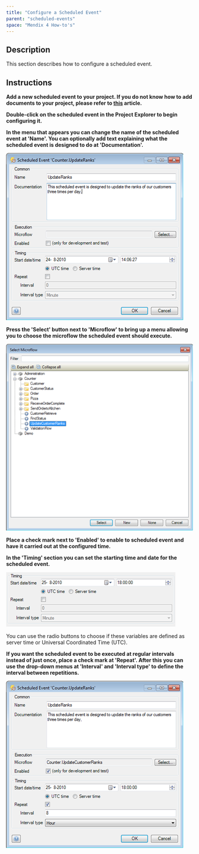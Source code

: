 ```yaml
---
title: "Configure a Scheduled Event"
parent: "scheduled-events"
space: "Mendix 4 How-to's"
---
```

## Description

This section describes how to configure a scheduled event.

## Instructions

 **Add a new scheduled event to your project. If you do not know how to add documents to your project, please refer to [this](add-documents-to-a-module) article.**

 **Double-click on the scheduled event in the Project Explorer to begin configuring it.**

 **In the menu that appears you can change the name of the scheduled event at 'Name'. You can optionally add text explaining what the scheduled event is designed to do at 'Documentation'.**

![](attachments/2621601/2752823.png)

 **Press the 'Select' button next to 'Microflow' to bring up a menu allowing you to choose the microflow the scheduled event should execute.**

![](attachments/2621601/2752824.png)

 **Place a check mark next to 'Enabled' to enable to scheduled event and have it carried out at the configured time.**

 **In the 'Timing' section you can set the starting time and date for the scheduled event.**

![](attachments/2621601/2752825.png)

You can use the radio buttons to choose if these variables are defined as server time or Universal Coordinated Time (UTC).

 **If you want the scheduled event to be executed at regular intervals instead of just once, place a check mark at 'Repeat'. After this you can use the drop-down menus at 'Interval' and 'Interval type' to define the interval between repetitions.**

![](attachments/2621601/2752830.png)
